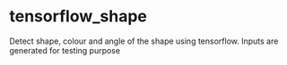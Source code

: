 # tensorflow_shape
Detect shape, colour and angle of the shape using tensorflow. Inputs are generated for testing purpose

